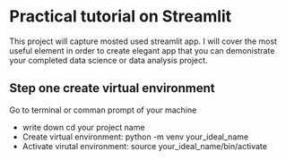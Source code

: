 # Practical tutorial on Streamlit 

This project will capture mosted used streamlit app. I will cover the most useful element in order to create elegant app that you can demonistrate your completed data science or data analysis project. 
## Step one create virtual environment 
Go to terminal or comman prompt of your machine
- write down cd your project name
- Create virtual environment: python -m venv your_ideal_name
- Activate virutal environment: source your_ideal_name/bin/activate
